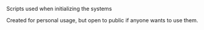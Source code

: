 Scripts used when initializing the systems

Created for personal usage, but open to public if anyone wants to use them.
